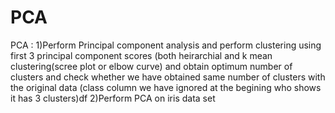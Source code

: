 # PCA
PCA : 1)Perform Principal component analysis and perform clustering using first  3 principal component scores  (both heirarchial and k mean clustering(scree plot or elbow curve) and  obtain  optimum number of clusters and check whether we have obtained same number of clusters with the original data   (class column we have ignored at the begining who shows it has 3 clusters)df 2)Perform PCA on iris data set
